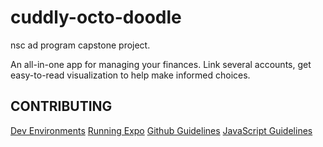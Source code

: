 # cuddly-octo-doodle

nsc ad program capstone project.

An all-in-one app for managing your finances. Link several accounts, get easy-to-read visualization to help make informed choices.

## CONTRIBUTING

[Dev Environments](.github/download.md)
[Running Expo](.github/expo.md)
[Github Guidelines](.github/contributing-Github.md)
[JavaScript Guidelines](.github/contiributing-JS.md)
